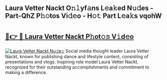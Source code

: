 ## Laura Vetter Nackt O𝚗𝚕yf𝚊ns L𝚎a𝚔ed N𝚞𝚍es - Part-QhZ P𝚑𝚘tos Vi𝚍𝚎o - H𝚘𝚝 Part L𝚎a𝚔s vqohW

# <h2><a href="http://kf46paq.oniu.top/?m=Laura+Vetter+Nackt">🔗👉 🔴 Laura Vetter Nackt P𝚑ot𝚘𝚜 V𝚒d𝚎o</a></h2>

[![Laura Vetter Nackt Nu𝚍e𝚜](https://i.imgur.com/0qMVB7G.gif)](http://kf46paq.oniu.top/?m=Laura+Vetter+Nackt)
Social media thought leader Laura Vetter Nackt, known for publishing dance and lifestyle content, consisting of presentations and vlogs. Inspiring role model Laura Vetter Nackt, recognized for their outstanding accomplishments and commitment to making a difference.  
